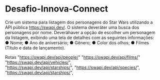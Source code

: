 # Desafio-Innova-Connect

Crie um sistema para listagem dos personagens do Star Wars utilizando a API pública
https://swapi.dev/.
O sistema deveráter uma busca dos personagens por nome. Deveráhaver a opção de escolher
um personagem da listagem, exibindo uma tela de detalhes com as seguintes informações:
● Nome;
● Ano de aniversário;
● Gênero;
● Color dos olhos;
● Filmes (Título e data de lançamento).


Rotas 
"https://swapi.dev/api/people/"	
"https://swapi.dev/api/films/"		
"https://swapi.dev/api/vehicles/",		
"https://swapi.dev/api/starships/",
"https://swapi.dev/api/species/",
"https://swapi.dev/api/starships/",